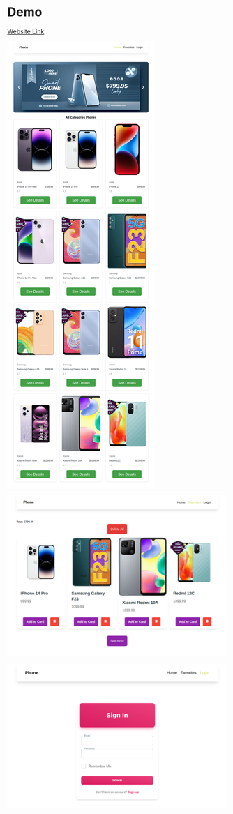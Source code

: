 # Demo

[Website Link](https://react-phoneshop-pro.netlify.app/)

![screenshot](./src/assets/demo2.png)


![screenshot](./src/assets/demo3.png)

![screenshot](./src/assets/demo.png)
